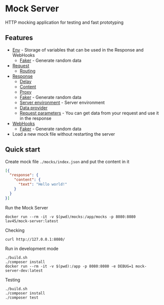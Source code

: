 # Mock Server

HTTP mocking application for testing and fast prototyping

## Features
- [Env](./docs/env.md) - Storage of variables that can be used in the Response and WebHooks
  - [Faker](./docs/env.md#faker) - Generate random data
- [Request](./docs/request.md)
  - [Routing](./docs/request.md#requesturl)
- [Response](./docs/response.md)
  - [Delay](./docs/response.md#responsedelay)
  - [Content](./docs/response.md#content)
  - [Proxy](./docs/response.md#proxy)
  - [Faker](./docs/response.md#faker) - Generate random data
  - [Server environment](./docs/env.md#server-environment) - Server environment
  - [Data provider](./docs/response.md#data-provider)
  - [Request parameters](./docs/response.md#request-parameters) - You can get data from your request and use it in the response
- [WebHooks](./docs/webhooks.md)
  - [Faker](./docs/webhooks.md#faker) - Generate random data
- Load a new mock file without restarting the server

## Quick start

Create mock file `./mocks/index.json` and put the content in it
```json
[{
  "response": {
    "content": {
      "text": "Hello world!"
    }
  }
}]
```

Run the Mock Server
```shell
docker run --rm -it -v $(pwd)/mocks:/app/mocks -p 8080:8080 lav45/mock-server:latest
```

Checking
```shell
curl http://127.0.0.1:8080/
```

Run in development mode
```shell
./build.sh
./composer install
docker run --rm -it -v $(pwd):/app -p 8080:8080 -e DEBUG=1 mock-server-dev:latest
```

Testing
```shell
./build.sh
./composer install
./composer test
```